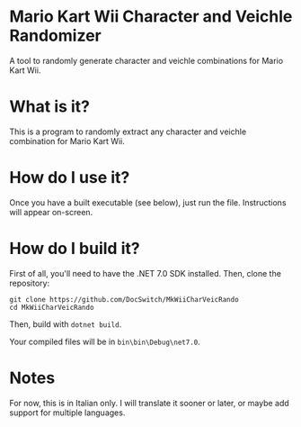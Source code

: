 # Mario Kart Wii Character and Veichle Randomizer
A tool to randomly generate character and veichle combinations for Mario Kart Wii.

# What is it?
This is a program to randomly extract any character and veichle combination for Mario Kart Wii.

# How do I use it? 
Once you have a built executable (see below), just run the file. Instructions will appear on-screen.

# How do I build it?
First of all, you'll need to have the .NET 7.0 SDK installed. Then, clone the repository:

    git clone https://github.com/DocSwitch/MkWiiCharVeicRando
    cd MkWiiCharVeicRando
    
Then, build with `dotnet build`.

Your compiled files will be in `bin\bin\Debug\net7.0`.

# Notes

For now, this is in Italian only. I will translate it sooner or later, or maybe add support for multiple languages.
